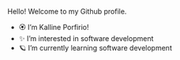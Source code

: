 
Hello! Welcome to my Github profile.

- 🏵️ I’m Kalline Porfirio!
- ✨ I’m interested in software development
- 🪐 I’m currently learning software development

<!---
KallinePorfirio/KallinePorfirio is a ✨ special ✨ repository because its `README.md` (this file) appears on your GitHub profile.
You can click the Preview link to take a look at your changes.
--->
